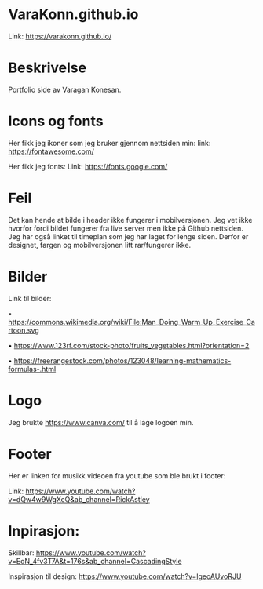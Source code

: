 # VaraKonn.github.io
Link: https://varakonn.github.io/

# Beskrivelse
Portfolio side av Varagan Konesan. 

# Icons og fonts
Her fikk jeg ikoner som jeg bruker gjennom nettsiden min:
link: https://fontawesome.com/

Her fikk jeg fonts:
Link: https://fonts.google.com/

# Feil

Det kan hende at bilde i header ikke fungerer i mobilversjonen. Jeg vet ikke hvorfor fordi bildet fungerer fra live server men ikke på Github nettsiden. Jeg har også linket til timeplan som jeg har laget for lenge siden. Derfor er designet, fargen og mobilversjonen litt rar/fungerer ikke.

# Bilder
Link til bilder:

•	https://commons.wikimedia.org/wiki/File:Man_Doing_Warm_Up_Exercise_Cartoon.svg

•	https://www.123rf.com/stock-photo/fruits_vegetables.html?orientation=2

•	https://freerangestock.com/photos/123048/learning-mathematics-formulas-.html

# Logo
Jeg brukte https://www.canva.com/ til å lage logoen min.

# Footer
Her er linken for musikk videoen fra youtube som ble brukt i footer:

Link: https://www.youtube.com/watch?v=dQw4w9WgXcQ&ab_channel=RickAstley

# Inpirasjon:
Skillbar: https://www.youtube.com/watch?v=EoN_4fv3T7A&t=176s&ab_channel=CascadingStyle

Inspirasjon til design: https://www.youtube.com/watch?v=lgeoAUvoRJU








